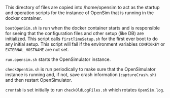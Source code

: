 This directory of files are copied into /home/opensim to act as the
startup and operation scripts for the instance of OpenSim that is running
in the docker container.

`bootOpenSim.sh` is run when the docker container starts and is responsible
for seeing that the configuration files and other setup (like DB) are initialized.
This script calls `firstTimeSetup.sh` for the first ever boot to do any
initial setup.
This script will fail if the environment variables `CONFIGKEY` or `EXTERNAL_HOSTNAME`
are not set.

`run.opensim.sh` starts the OpenSimulator instance.

`checkOpenSim.sh` is run periodically to make sure that the OpenSimulator instance
is running and, if not, save crash information (`captureCrash.sh`) and then
restart OpenSimulator.

`crontab` is set initially to run `checkOldLogFiles.sh` which rotates `OpenSim.log`.
